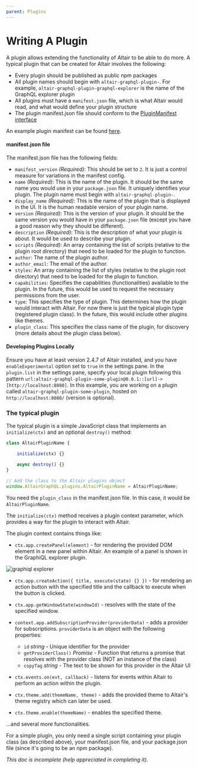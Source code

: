 ```yaml
---
parent: Plugins
---
```


# Writing A Plugin

A plugin allows extending the functionality of Altair to be able to do more. A typical plugin that can be created for Altair involves the following:

- Every plugin should be published as public npm packages
- All plugin names should begin with `altair-graphql-plugin-`. For example, `altair-graphql-plugin-graphql-explorer` is the name of the GraphQL explorer plugin
- All plugins must have a `manifest.json` file, which is what Altair would read, and what would define your plugin structure
- The plugin manifest.json file should conform to the [PluginManifest interface](https://github.com/imolorhe/altair/blob/master/packages/altair-app/src/app/services/plugin/plugin.ts#L52)

An example plugin manifest can be found [here](https://github.com/imolorhe/altair-graphql-plugin-birdseye/blob/master/manifest.json).

#### manifest.json file

The manifest.json file has the following fields:

- `manifest_version` _(Required)_: This should be set to `2`. It is just a control measure for variations in the manifest config.
- `name` _(Required)_: This is the name of the plugin. It should be the same name you would use in your `package.json` file. It uniquely identifies your plugin. The plugin name must begin with `altair-graphql-plugin-`.
- `display_name` _(Required)_: This is the name of the plugin that is displayed in the UI. It is the human readable version of your plugin name.
- `version` _(Required)_: This is the version of your plugin. It should be the same version you would have in your `package.json` file (except you have a good reason why they should be different).
- `description` _(Required)_: This is the description of what your plugin is about. It would be used to describe your plugin.
- `scripts` _(Required)_: An array containing the list of scripts (relative to the plugin root directory) that need to be loaded for the plugin to function.
- `author`: The name of the plugin author.
- `author_email`: The email of the author.
- `styles`: An array containing the list of styles (relative to the plugin root directory) that need to be loaded for the plugin to function.
- `capabilities`: Specifies the capabilities (functionalities) available to the plugin. In the future, this would be used to request the necessary permissions from the user.
- `type`: This specifies the type of plugin. This determines how the plugin would interact with Altair. For now there is just the typical plugin type (registered plugin class). In the future, this would include other plugins like themes.
- `plugin_class`: This specifies the class name of the plugin, for discovery (more details about the plugin class below).

#### Developing Plugins Locally

<!-- TODO: Update minimum version -->
Ensure you have at least version 2.4.7 of Altair installed, and you have `enableExperimental` option set to `true` in the settings pane. In the `plugin.list` in the settings pane, specify your local plugin following this pattern `url:altair-graphql-plugin-some-plugin@0.0.1::[url]->[http://localhost:8080]`. In this example, you are working on a plugin called `altair-graphql-plugin-some-plugin`, hosted on `http://localhost:8080/` (version is optional).


### The typical plugin

The typical plugin is a simple JavaScript class that implements an `initialize(ctx)` and an optional `destroy()` method:

```js
class AltairPluginName {

    initialize(ctx) {}

    async destroy() {}
}

// Add the class to the Altair plugins object
window.AltairGraphQL.plugins.AltairPluginName = AltairPluginName;

```

You need the `plugin_class` in the manifest.json file. In this case, it would be `AltairPluginName`.

The `initialize(ctx)` method receives a plugin context parameter, which provides a way for the plugin to interact with Altair.

The plugin context contains things like:

- `ctx.app.createPanel(element)` - for rendering the provided DOM element in a new panel within Altair. An example of a panel is shown in the GraphiQL explorer plugin.

![graphiql explorer](https://i.imgur.com/DANxbjh.png)

- `ctx.app.createAction({ title, execute(state) {} })` - for rendering an action button with the specified title and the callback to execute when the button is clicked.

- `ctx.app.getWindowState(windowId)` - resolves with the state of the specified window.

- `context.app.addSubscriptionProvider(providerData)` - adds a provider for subscriptions. `providerData` is an object with the following properties:
    - `id` _string_ - Unique identifier for the provider
    - `getProviderClass()` _Promise_ - Function that returns a promise that resolves with the provider class (NOT an instance of the class)
    - `copyTag` _string_ - The text to be shown for this provider in the Altair UI

- `ctx.events.on(evt, callback)` - listens for events within Altair to perform an action within the plugin.

- `ctx.theme.add(themeName, theme)` - adds the provided theme to Altair's theme registry which can later be used.

- `ctx.theme.enable(themeName)` - enables the specified theme.

...and several more functionalities.
<!-- TODO: Add the full plugin context schema -->

For a simple plugin, you only need a single script containing your plugin class (as described above), your manifest.json file, and your package.json file (since it's going to be an npm package).

_This doc is incomplete (help appreciated in completing it)._

